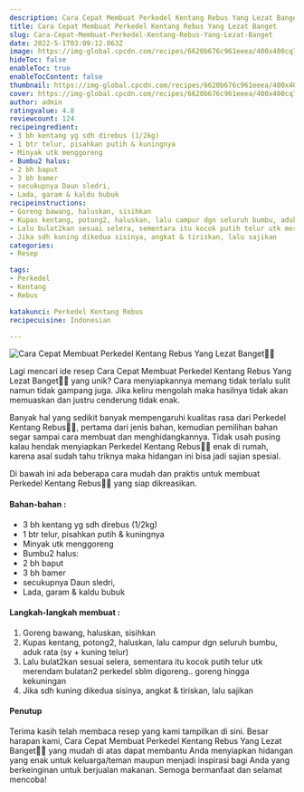 ```yaml
---
description: Cara Cepat Membuat Perkedel Kentang Rebus Yang Lezat Banget"
title: Cara Cepat Membuat Perkedel Kentang Rebus Yang Lezat Banget
slug: Cara-Cepat-Membuat-Perkedel-Kentang-Rebus-Yang-Lezat-Banget
date: 2022-5-1T03:09:12.063Z
image: https://img-global.cpcdn.com/recipes/6620b676c961eeea/400x400cq70/photo.jpg
hideToc: false
enableToc: true
enableTocContent: false
thumbnail: https://img-global.cpcdn.com/recipes/6620b676c961eeea/400x400cq70/photo.jpg
cover: https://img-global.cpcdn.com/recipes/6620b676c961eeea/400x400cq70/photo.jpg
author: admin
ratingvalue: 4.8
reviewcount: 124
recipeingredient:
- 3 bh kentang yg sdh direbus (1/2kg)
- 1 btr telur, pisahkan putih & kuningnya
- Minyak utk menggoreng
- Bumbu2 halus:
- 2 bh baput
- 3 bh bamer
- secukupnya Daun sledri,
- Lada, garam & kaldu bubuk
recipeinstructions:
- Goreng bawang, haluskan, sisihkan
- Kupas kentang, potong2, haluskan, lalu campur dgn seluruh bumbu, aduk rata (sy + kuning telur)
- Lalu bulat2kan sesuai selera, sementara itu kocok putih telur utk merendam bulatan2 perkedel sblm digoreng.. goreng hingga kekuningan
- Jika sdh kuning dikedua sisinya, angkat & tiriskan, lalu sajikan
categories:
- Resep

tags:
- Perkedel
- Kentang
- Rebus

katakunci: Perkedel Kentang Rebus
recipecuisine: Indonesian

---
```


![Cara Cepat Membuat Perkedel Kentang Rebus Yang Lezat Banget👩‍🍳](https://img-global.cpcdn.com/recipes/6620b676c961eeea/400x400cq70/photo.jpg)

Lagi mencari ide resep Cara Cepat Membuat Perkedel Kentang Rebus Yang Lezat Banget👩‍🍳 yang unik? Cara menyiapkannya memang tidak terlalu sulit namun tidak gampang juga. Jika keliru mengolah maka hasilnya tidak akan memuaskan dan justru cenderung tidak enak.

Banyak hal yang sedikit banyak mempengaruhi kualitas rasa dari Perkedel Kentang Rebus👩‍🍳, pertama dari jenis bahan, kemudian pemilihan bahan segar sampai cara membuat dan menghidangkannya. Tidak usah pusing kalau hendak menyiapkan Perkedel Kentang Rebus👩‍🍳 enak di rumah, karena asal sudah tahu triknya maka hidangan ini bisa jadi sajian spesial.

Di bawah ini ada beberapa cara mudah dan praktis untuk membuat Perkedel Kentang Rebus👩‍🍳 yang siap dikreasikan.

<!--inarticleads1-->

#### Bahan-bahan :

- 3 bh kentang yg sdh direbus (1/2kg)
- 1 btr telur, pisahkan putih & kuningnya
- Minyak utk menggoreng
- Bumbu2 halus:
- 2 bh baput
- 3 bh bamer
- secukupnya Daun sledri,
- Lada, garam & kaldu bubuk

<!--inarticleads2-->

#### Langkah-langkah membuat :

1. Goreng bawang, haluskan, sisihkan
1. Kupas kentang, potong2, haluskan, lalu campur dgn seluruh bumbu, aduk rata (sy + kuning telur)
1. Lalu bulat2kan sesuai selera, sementara itu kocok putih telur utk merendam bulatan2 perkedel sblm digoreng.. goreng hingga kekuningan
1. Jika sdh kuning dikedua sisinya, angkat & tiriskan, lalu sajikan

#### Penutup

Terima kasih telah membaca resep yang kami tampilkan di sini. Besar harapan kami, Cara Cepat Membuat Perkedel Kentang Rebus Yang Lezat Banget👩‍🍳 yang mudah di atas dapat membantu Anda menyiapkan hidangan yang enak untuk keluarga/teman maupun menjadi inspirasi bagi Anda yang berkeinginan untuk berjualan makanan. Semoga bermanfaat dan selamat mencoba!
